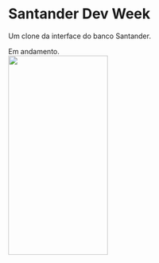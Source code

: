 # Santander Dev Week
Um clone da interface do banco Santander.

Em andamento.
<br />
<img src="https://user-images.githubusercontent.com/56653781/120342217-f5a13880-c2cd-11eb-8c05-d893b31834b9.jpeg" width="200" height ="400"/>

